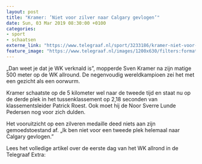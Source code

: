 ```yaml
---
layout: post
title: "Kramer: ’Niet voor zilver naar Calgary gevlogen’"
date: Sun, 03 Mar 2019 08:30:00 +0100
categories: 
- sport 
- schaatsen 
externe_link: "https://www.telegraaf.nl/sport/3233186/kramer-niet-voor-zilver-naar-calgary-gevlogen"
feature_image: "https://www.telegraaf.nl/images/1200x630/filters:format(jpeg):quality(80)/cdn-kiosk-api.telegraaf.nl/407c1568-3d9d-11e9-8781-03fee92a0e79.jpg"
---
```


<p class="intro">„Dan weet je dat je WK verknald is”, mopperde Sven Kramer na zijn matige 500 meter op de WK allround. De negenvoudig wereldkampioen zei het met een gezicht als een oorwurm.</p> <p>Kramer schaatste op de 5 kilometer wel naar de tweede tijd en staat nu op de derde plek in het tussenklassement op 2,18 seconden van klassementsleider Patrick Roest. Ook moet hij de Noor Sverre Lunde Pedersen nog voor zich dulden.</p><p>Het vooruitzicht op een zilveren medaille deed niets aan zijn gemoedstoestand af. „Ik ben niet voor een tweede plek helemaal naar Calgary gevlogen.”</p><p>Lees het volledige artikel over de eerste dag van het WK allrond in de Telegraaf Extra:</p>
